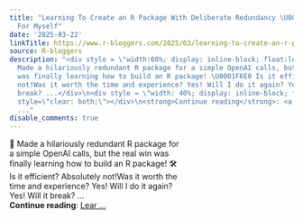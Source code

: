 ```yaml
---
title: "Learning To Create an R Package With Deliberate Redundancy \U0001F923 A Note
  For Myself"
date: '2025-03-22'
linkTitle: https://www.r-bloggers.com/2025/03/learning-to-create-an-r-package-with-deliberate-redundancy-%f0%9f%a4%a3-a-note-for-myself/
source: R-bloggers
description: "<div style = \"width:60%; display: inline-block; float:left; \">\n\U0001F648
  Made a hilariously redundant R package for a simple OpenAI calls, but the real win
  was finally learning how to build an R package! \U0001F6E0️ Is it efficient? Absolutely
  not!Was it worth the time and experience? Yes! Will I do it again? Yes! Will it
  break? ...</div>\n<div style = \"width: 40%; display: inline-block; float:right;\"></div>\n<div
  style=\"clear: both;\"></div>\n<strong>Continue reading</strong>: <a href=\"https://www.r-bloggers.com/2025/03/learning-to-create-an-r-package-with-deliberate-redundancy-%f0%9f%a4%a3-a-note-for-myself/\">Lear
  ..."
disable_comments: true
---
```

<div style = "width:60%; display: inline-block; float:left; ">
🙈 Made a hilariously redundant R package for a simple OpenAI calls, but the real win was finally learning how to build an R package! 🛠️ Is it efficient? Absolutely not!Was it worth the time and experience? Yes! Will I do it again? Yes! Will it break? ...</div>
<div style = "width: 40%; display: inline-block; float:right;"></div>
<div style="clear: both;"></div>
<strong>Continue reading</strong>: <a href="https://www.r-bloggers.com/2025/03/learning-to-create-an-r-package-with-deliberate-redundancy-%f0%9f%a4%a3-a-note-for-myself/">Lear ...